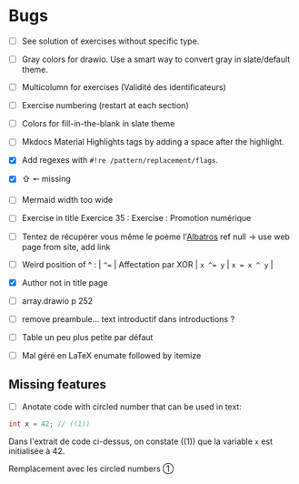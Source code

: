 # Bugs

- [ ] See solution of exercises without specific type.
- [ ] Gray colors for drawio. Use a smart way to convert gray in slate/default theme.
- [ ] Multicolumn for exercises (Validité des identificateurs)
- [ ] Exercise numbering (restart at each section)
- [ ] Colors for fill-in-the-blank in slate theme
- [ ] Mkdocs Material Highlights tags by adding a space after the highlight.
- [x] Add regexes with `#!re /pattern/replacement/flags`.
- [x] ⇧ 🠔 missing
- [ ] Mermaid width too wide
- [ ] Exercise in title Exercice 35 : Exercise : Promotion numérique
- [ ] Tentez de récupérer vous même le poème l'[Albatros](/assets/src/albatros.txt) ref null -> use web page from site, add link
- [ ] Weird position of ^ : | `^=`                 | Affectation par XOR             | `x ^= y`                 | `x = x ^ y`                 |

- [x] Author not in title page
- [ ] array.drawio p 252
- [ ] remove preambule… text introductif dans introductions ?
- [ ] Table un peu plus petite par défaut
- [ ] Mal géré en LaTeX enumate followed by itemize

## Missing features

- [ ] Anotate code with circled number that can be used in text:

```c
int x = 42; // ((1))
```

Dans l'extrait de code ci-dessus, on constate ((1)) que la variable `x` est initialisée à 42.

Remplacement avec les circled numbers ①